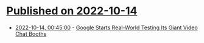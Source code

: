 # [Published on 2022-10-14](index.md)

* [2022-10-14, 00:45:00](https://tech.slashdot.org/story/22/10/13/2153201/google-starts-real-world-testing-its-giant-video-chat-booths?utm_source=rss1.0mainlinkanon&utm_medium=feed) - [Google Starts Real-World Testing Its Giant Video Chat Booths](https://tech.slashdot.org/story/22/10/13/2153201/google-starts-real-world-testing-its-giant-video-chat-booths?utm_source=rss1.0mainlinkanon&utm_medium=feed)
